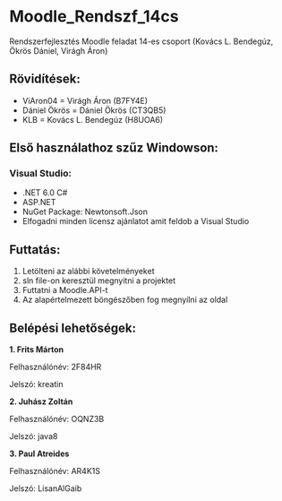 # Moodle_Rendszf_14cs
Rendszerfejlesztés Moodle feladat 14-es csoport (Kovács L. Bendegúz, Ökrös Dániel, Virágh Áron)
## Rövidítések:

- ViAron04 = Virágh Áron (B7FY4E)
- Dániel Ökrös = Dániel Ökrös (CT3QB5)
- KLB = Kovács L. Bendegúz (H8UOA6)
	
	
## Első használathoz szűz Windowson:
### Visual Studio:
- .NET 6.0 C#
- ASP.NET
- NuGet Package: Newtonsoft.Json
- Elfogadni minden licensz ajánlatot amit feldob a Visual Studio
		

## Futtatás:

1. Letölteni az alábbi követelményeket
2. sln file-on keresztül megnyitni a projektet
3. Futtatni a Moodle.API-t
4. Az alapértelmezett böngészőben fog megnyílni az oldal

	
## Belépési lehetőségek:

**1. Frits Márton**

Felhasználónév: 2F84HR

Jelszó: kreatin

**2. Juhász Zoltán**

Felhasználónév: OQNZ3B

Jelszó: java8

**3. Paul Atreides**

Felhasználónév: AR4K1S

Jelszó: LisanAlGaib


